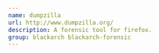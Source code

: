```yaml
---
name: dumpzilla
url: http://www.dumpzilla.org/
description: A forensic tool for firefox.
group: blackarch blackarch-forensic
---
```

